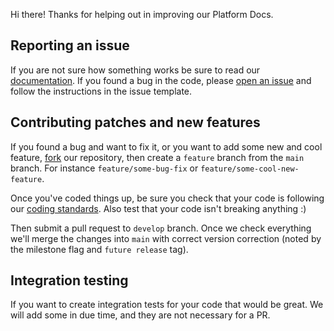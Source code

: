 Hi there! Thanks for helping out in improving our Platform Docs.

## Reporting an issue

If you are not sure how something works be sure to read our [documentation](https://eightshift.com/). If you found a bug in the code, please [open an issue](https://github.com/infinum/eightshift-docs/issues) and follow the instructions in the issue template.

## Contributing patches and new features

If you found a bug and want to fix it, or you want to add some new and cool feature, [fork](https://github.com/infinum/eightshift-docs) our repository, then create a `feature` branch from the `main` branch. For instance `feature/some-bug-fix` or `feature/some-cool-new-feature`.

Once you've coded things up, be sure you check that your code is following our [coding standards](https://github.com/infinum/eightshift-coding-standards). Also test that your code isn't breaking anything :)

Then submit a pull request to `develop` branch. Once we check everything we'll merge the changes into `main` with correct version correction (noted by the milestone flag and `future release` tag).

## Integration testing

If you want to create integration tests for your code that would be great. We will add some in due time, and they are not necessary for a PR.
